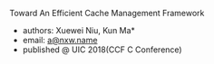 Toward An Efficient Cache Management Framework

- authors: Xuewei Niu, Kun Ma*
- email: a@nxw.name
- published @ UIC 2018(CCF C Conference)